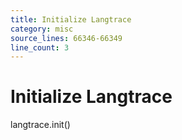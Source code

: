 ```yaml
---
title: Initialize Langtrace
category: misc
source_lines: 66346-66349
line_count: 3
---
```


# Initialize Langtrace
langtrace.init()

